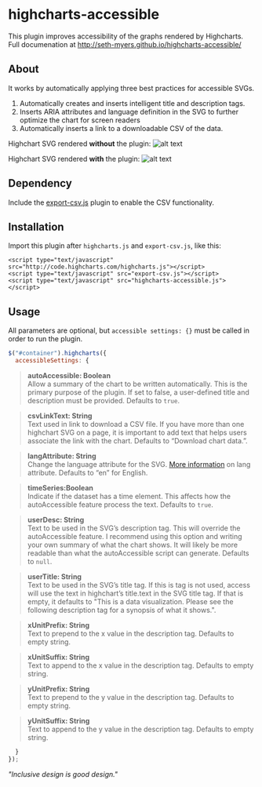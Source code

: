 # highcharts-accessible
This plugin improves accessibility of the graphs rendered by Highcharts.  
Full documenation at http://seth-myers.github.io/highcharts-accessible/

## About
It works by automatically applying three best practices for accessible SVGs.

1. Automatically creates and inserts intelligent title and description tags.
2. Inserts ARIA attributes and language definition in the SVG to further optimize the chart for screen readers
3. Automatically inserts a link to a downloadable CSV of the data.

Highchart SVG rendered **without** the plugin:
![alt text](https://github.com/seth-myers/highcharts-accessible/blob/gh-pages/images/without.png "Highchart SVG rendered without the plugin")

Highchart SVG rendered **with** the plugin:
![alt text](https://github.com/seth-myers/highcharts-accessible/blob/gh-pages/images/with.png "https://github.com/seth-myers/highcharts-accessible/blob/gh-pages/images/with.png")

## Dependency
Include the [export-csv.js](http://www.highcharts.com/plugin-registry/single/7/Export%20Data "export-csv.js download page") plugin to enable the CSV functionality.

## Installation
Import this plugin after `highcharts.js` and `export-csv.js`, like this:
```
<script type="text/javascript" src="http://code.highcharts.com/highcharts.js"></script>
<script type="text/javascript" src="export-csv.js"></script>
<script type="text/javascript" src="highcharts-accessible.js"></script>
```
## Usage
All parameters are optional, but `accessible settings: {}` must be called in order to run the plugin.
```javascript
$("#container").highcharts({  
  accessibleSettings: {  
```

> **autoAccessible: Boolean**  
> Allow a summary of the chart to be written automatically. This is the primary purpose of the plugin. If set to false, a user-defined title and description must be provided. Defaults to `true`.  
    
> **csvLinkText: String**  
> Text used in link to download a CSV file. If you have more than one highchart SVG on a page, it is important to add text that helps users associate the link with the chart. Defaults to “Download chart data.”.

> **langAttribute: String**  
> Change the language attribute for the SVG. [More information](https://developer.mozilla.org/en-US/docs/Web/SVG/Attribute/xml:lang "Mozilla SVG lang") on lang attribute. Defaults to “en” for English.  

> **timeSeries:Boolean**  
> Indicate if the dataset has a time element. This affects how the autoAccessible feature process the text. Defaults to `true`.  

> **userDesc: String**  
> Text to be used in the SVG’s description tag. This will override the autoAccessible feature. I recommend using this option and writing your own summary of what the chart shows. It will likely be more readable than what the autoAccessible script can generate. Defaults to `null`.  

> **userTitle: String**  
> Text to be used in the SVG’s title tag. If this is tag is not used, access will use the text in highchart’s title.text in the SVG title tag. If that is empty, it defaults to "This is a data visualization. Please see the following description tag for a synopsis of what it shows.".  

> **xUnitPrefix: String**  
> Text to prepend to the x value in the description tag. Defaults to empty string.

> **xUnitSuffix: String**  
> Text to append to the x value in the description tag. Defaults to empty string.

> **yUnitPrefix: String**  
> Text to prepend to the y value in the description tag. Defaults to empty string.

> **yUnitSuffix: String**  
> Text to append to the y value in the description tag. Defaults to empty string.

```javascript
  }  
});  
```

*"Inclusive design is good design."*
